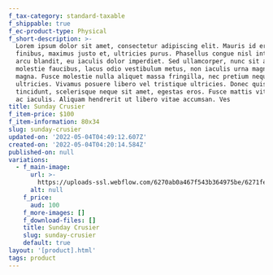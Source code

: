 ```yaml
---
f_tax-category: standard-taxable
f_shippable: true
f_ec-product-type: Physical
f_short-description: >-
  Lorem ipsum dolor sit amet, consectetur adipiscing elit. Mauris id eros
  finibus, maximus justo et, ultricies purus. Phasellus congue nisl interdum
  arcu blandit, eu iaculis dolor imperdiet. Sed ullamcorper, nunc sit amet
  molestie faucibus, lacus odio vestibulum metus, non iaculis urna magna et
  magna. Fusce molestie nulla aliquet massa fringilla, nec pretium neque
  ultricies. Vivamus posuere libero vel tristique ultricies. Donec quis leo
  tincidunt, scelerisque neque sit amet, egestas eros. Fusce mattis vitae metus
  ac iaculis. Aliquam hendrerit ut libero vitae accumsan. Ves
title: Sunday Crusier
f_item-price: $100
f_item-information: 80x34
slug: sunday-crusier
updated-on: '2022-05-04T04:49:12.607Z'
created-on: '2022-05-04T04:20:14.584Z'
published-on: null
variations:
  - f_main-image:
      url: >-
        https://uploads-ssl.webflow.com/6270ab0a467f543b364975be/6271fef22e9c1a6123a7f00a_bike-1.jpg
      alt: null
    f_price:
      aud: 100
    f_more-images: []
    f_download-files: []
    title: Sunday Crusier
    slug: sunday-crusier
    default: true
layout: '[product].html'
tags: product
---
```



